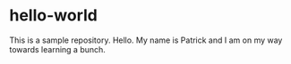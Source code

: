 # hello-world
This is a sample repository. 
Hello. My name is Patrick and I am on my way towards learning a bunch. 

